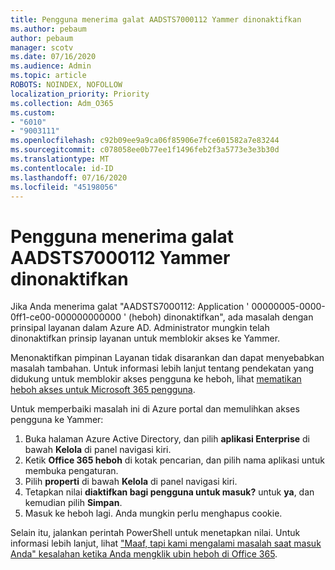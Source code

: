 ```yaml
---
title: Pengguna menerima galat AADSTS7000112 Yammer dinonaktifkan
ms.author: pebaum
author: pebaum
manager: scotv
ms.date: 07/16/2020
ms.audience: Admin
ms.topic: article
ROBOTS: NOINDEX, NOFOLLOW
localization_priority: Priority
ms.collection: Adm_O365
ms.custom:
- "6010"
- "9003111"
ms.openlocfilehash: c92b09ee9a9ca06f85906e7fce601582a7e83244
ms.sourcegitcommit: c078058ee0b77ee1f1496feb2f3a5773e3e3b30d
ms.translationtype: MT
ms.contentlocale: id-ID
ms.lasthandoff: 07/16/2020
ms.locfileid: "45198056"
---
```

# <a name="user-receives-error-aadsts7000112-yammer-is-disabled"></a>Pengguna menerima galat AADSTS7000112 Yammer dinonaktifkan

Jika Anda menerima galat "AADSTS7000112: Application ' 00000005-0000-0ff1-ce00-000000000000 ' (heboh) dinonaktifkan", ada masalah dengan prinsipal layanan dalam Azure AD. Administrator mungkin telah dinonaktifkan prinsip layanan untuk memblokir akses ke Yammer.

Menonaktifkan pimpinan Layanan tidak disarankan dan dapat menyebabkan masalah tambahan. Untuk informasi lebih lanjut tentang pendekatan yang didukung untuk memblokir akses pengguna ke heboh, lihat [mematikan heboh akses untuk Microsoft 365 pengguna](https://docs.microsoft.com/yammer/manage-yammer-users/turn-off-user-access).  

Untuk memperbaiki masalah ini di Azure portal dan memulihkan akses pengguna ke Yammer:

1.  Buka halaman Azure Active Directory, dan pilih **aplikasi Enterprise** di bawah **Kelola** di panel navigasi kiri.
3.  Ketik **Office 365 heboh** di kotak pencarian, dan pilih nama aplikasi untuk membuka pengaturan.
4.  Pilih **properti** di bawah **Kelola** di panel navigasi kiri.
5.  Tetapkan nilai **diaktifkan bagi pengguna untuk masuk?** untuk **ya**, dan kemudian pilih **Simpan**.
6.  Masuk ke heboh lagi. Anda mungkin perlu menghapus cookie.

Selain itu, jalankan perintah PowerShell untuk menetapkan nilai. Untuk informasi lebih lanjut, lihat ["Maaf, tapi kami mengalami masalah saat masuk Anda" kesalahan ketika Anda mengklik ubin heboh di Office 365](https://docs.microsoft.com/yammer/troubleshoot-problems/error-when-click-the-yammer-tile-in-office-365). 